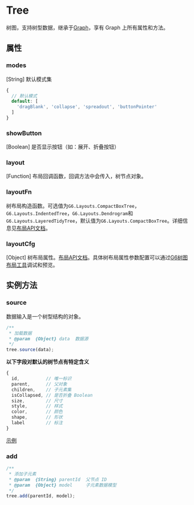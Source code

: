 <!--
 index: 5
 title: Tree
 resource:
   jsFiles:
     - ${url.g6}
-->

# Tree

树图，支持树型数据，继承于[Graph](./graph.html)，享有 Graph 上所有属性和方法。

## 属性

### modes

[String] 默认模式集

```js
{
  // 默认模式
  default: [
    'dragBlank', 'collapse', 'spreadout', 'buttonPointer'
  ]
}
```

### showButton

[Boolean] 是否显示按钮（如：展开、折叠按钮）

### layout

[Function] 布局回调函数，回调方法中会传入，树节点对象。

### layoutFn

树布局构造函数。可选值为`G6.Layouts.CompactBoxTree`，`G6.Layouts.IndentedTree`，`G6.Layouts.Dendrogram`和`G6.Layouts.LayeredTidyTree`，默认值为`G6.Layouts.CompactBoxTree`。详细信息见[布局API文档](../api/layout.html)。

### layoutCfg

[Object] 树布局属性。[布局API文档](../api/layouts.html)。具体树布局属性参数配置可以通过[G6树图布局工具](../demo/tree/tree-layout.html)调试和预览。

## 实例方法

### source

数据输入是一个树型结构的对象。

```js
/**
 * 加载数据
 * @param  {Object} data  数据源
 */
tree.source(data);
```

**以下字段对默认的树节点有特定含义**

```js
{
  id,          // 唯一标识
  parent,      // 父对象
  children,    // 子元素集
  isCollapsed, // 是否折叠 Boolean
  size,        // 尺寸
  style,       // 样式
  color,       // 颜色
  shape,       // 形状
  label        // 标注
}
```

[示例](../demo/other/tree-source.html)

### add

```js
/**
 * 添加子元素
 * @param  {String} parentId  父节点 ID
 * @param  {Object} model     子元素数据模型
 */
tree.add(parentId, model);
```

<!-- ### [changeLayout](#_changeLayout)

更改布局

```js
/**
 * 更改布局
 * @param  {Object} layout 布局对象
 */
tree.changeLayout(layout);
``` -->
